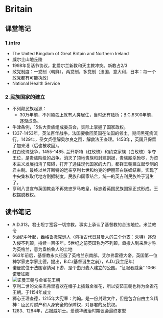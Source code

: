 # Britain
## 课堂笔记
### 1.intro
- The United Kingdom of Great Britain and Northern Ireland
- 威尔士山地丘陵
- 1998年复活节协议，北爱尔兰新教和天主教冲突。新教占2/3
- 政党制度：一党制（朝鲜），两党制，多党制（法国，意大利，日本：每一个政党都有可能执政）
- National Health Service

### 2.民族国家的建立
- 不列颠民族起源：
	- 30万年前，不列颠岛上就有人类居住，当时还有陆桥；B.C.8300年前，逐渐成岛。
- 牛津条例，15名大贵族组成委员会，实际上掌握了国家政权。  
- 1337-1453年，英法百年战争。法国要收回英国在法国的领土，期间黑死病流行。1429年，圣女贞德解奥尔良之围，解救法王查理。1453年，英国只保留了加来港（后也被收回）。
- 红白玫瑰战争，1455-1485. 兰开斯特（红玫瑰）和约克家族（白玫瑰）争夺王位，是贵族阶级的战争。消灭了领地贵族和封建割据，贵族厮杀殆尽，为资本主义发展扫清了障碍，打开了通往现代国家的大门，都铎王朝建立起专制的君主制。最终以兰开斯特的远亲亨利七世和约克的伊丽莎白联姻结束。实现了中央集权取代地方割据制度，民族和国家结合，统一的英吉利民族终于诞生了。
- 亨利八世宣布英国教会不再效忠罗马教皇，标志着英国民族国家正式形成。王权摆脱教权。
## 读书笔记
- A.D.313，君士坦丁宽容一切宗教，事实上承认了基督教的合法地位。米兰敕令
- 5世纪中叶起，盎格鲁撒克逊人（包括古代日耳曼人的三个分支：朱特）逐渐入侵不列颠，持续一百多年。5世纪之前英国称为不列颠，盎撒人到来后才称为英格兰，意为盎格鲁人的土地
- 663年前后，基督教永久征服了英格兰东南部。艾尔弗雷德大帝。英国第一位神学家史学家比德，提出，B.C.(基督诞生之前），A.D.(我主纪年）
- 诺曼底位于法国塞纳河下游，是个由丹麦人建立的公国。“征服者威廉”
1066诺曼征服
- ![诺曼王朝与金雀花王朝](../imag/IMG_20230301_151414_edit_504310024502210.jpg "诺曼王朝与金雀花王朝")
- 亨利二世的父亲杰弗里喜欢在帽子上插戴金雀花，所以安茹王朝也称为金雀花王朝。于1154年成立
- 狮心王理查德，1215年大宪章：约翰。是一份封建文件，但是包含自由主义精神：臣民对财产和人身安全的保障权，对暴君的反抗权。
- 1283、1284年，占据威尔士。爱德华统治时期议会最终定型

